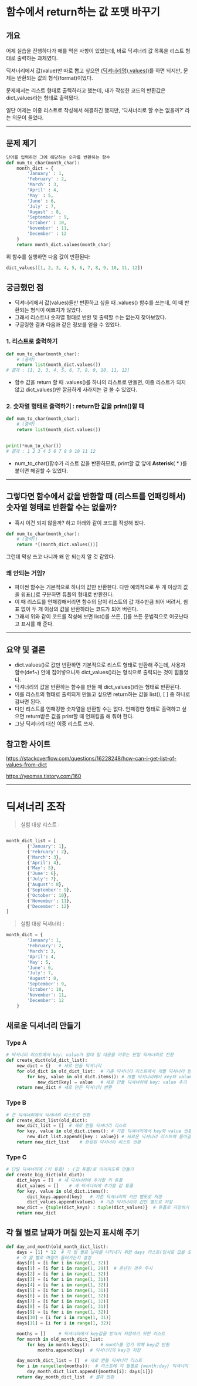 # 함수에서 return하는 값 포맷 바꾸기

## 개요

어제 실습을 진행하다가 애를 먹은 사항이 있었는데, 바로 딕셔너리 값 목록을 리스트 형태로 출력하는 과제였다.

딕셔너리에서 값(value)만 따로 뽑고 싶으면 <u>(딕셔너리명).values()</u>를 하면 되지만, 문제는 반환되는 값의 형식(format)이었다.

문제에서는 리스트 형태로 출력하라고 했는데, 내가 작성한 코드의 반환값은 dict_values라는 형태로 출력됐다.

일단 어제는 이중 리스트로 작성해서 해결하긴 했지만, '딕셔너리로 할 수는 없을까?' 라는 의문이 들었다.

---

## 문제 제기

```python
단어를 입력하면 그에 해당하는 숫자를 반환하는 함수
def num_to_char(month_char):
    month_dict = {
        'January' : 1,
        'February' : 2,
        'March' : 3,
        'April' : 4,
        'May' : 5,
        'June' : 6,
        'July' : 7,
        'August' : 8,
        'September' : 9, 
        'October' : 10, 
        'November' : 11, 
        'December' : 12
    }
    return month_dict.values(month_char)
```
위 함수를 실행하면 다음 값이 반환된다:
```python
dict_values([1, 2, 3, 4, 5, 6, 7, 8, 9, 10, 11, 12])
```

## 궁금했던 점

- 딕셔너리에서 값(values)들만 반환하고 싶을 때 .values() 함수를 쓰는데, 이 때 반환되는 형식이 예쁘지가 않았다.
- 그래서 리스트나 숫자열 형태로 반환 및 출력할 수는 없는지 찾아보았다.
- 구글링한 결과 다음과 같은 정보를 얻을 수 있었다.

### 1. 리스트로 출력하기
```python
def num_to_char(month_char):
    # (중략)
    return list(month_dict.values())
# 결과 : [1, 2, 3, 4, 5, 6, 7, 8, 9, 10, 11, 12]
```

- 함수 값을 return 할 때 .values()를 하나의 리스트로 만들면, 이중 리스트가 되지 않고 dict_values()만 깔끔하게 사라지는 걸 볼 수 있었다.

### 2. 숫자열 형태로 출력하기 : return한 값을 print()할 때

```python
def num_to_char(month_char):
    # (중략)
    return list(month_dict.values())
    

print(*num_to_char())
# 결과 : 1 2 3 4 5 6 7 8 9 10 11 12
```

- num_to_char()함수가 리스트 값을 반환하므로, print할 값 앞에 **Asterisk**( * )를 붙이면 해결할 수 있었다.

---

## 그렇다면 함수에서 값을 반환할 때 (리스트를 언패킹해서) 숫자열 형태로 반환할 수는 없을까?

- 혹시 이건 되지 않을까? 하고 아래와 같이 코드를 작성해 봤다.

```python
def num_to_char(month_char):
    # (중략))
    return *[(month_dict.values())]
```

그런데 막상 쓰고 나니까 왜 안 되는지 알 것 같았다.  

### 왜 안되는 거임?

- 파이썬 함수는 기본적으로 하나의 값만 반환한다. 다만 예외적으로 두 개 이상의 값을 쉼표(,)로 구분하면 튜플의 형태로 반환한다.
- 이 때 리스트를 언패킹해버리면 함수의 답이 리스트의 값 개수만큼 되어 버려서, 쉼표 없이 두 개 이상의 값을 반환하라는 코드가 되어 버린다.
- 그래서 위와 같이 코드를 작성해 보면 list()를 쓰든, []를 쓰든 문법적으로 어긋난다고 표시를 해 준다.

---

## 요약 및 결론

- dict.values()로 값만 반환하면 기본적으로 리스트 형태로 반환해 주는데, 사용자 함수(def~) 안에 집어넣으니까 dict_values()라는 형식으로 출력되는 것이 힘들었다.
- 딕셔너리의 값을 반환하는 함수를 만들 때 dict_values()라는 형태로 반환된다.
- 이를 리스트의 형태로 출력되게 만들고 싶으면 return하는 값을 list(), [ ] 중 하나로 감싸면 된다.
- 다만 리스트를 언패킹한 숫자열을 반환할 수는 없다. 언패킹한 형태로 출력하고 싶으면 return받은 값을 print할 때 언패킹을 해 줘야 한다.
- 그냥 딕셔너리 대신 이중 리스트 쓰자.

## 참고한 사이트

https://stackoverflow.com/questions/16228248/how-can-i-get-list-of-values-from-dict

https://yeomss.tistory.com/160

---

# 딕셔너리 조작

> 실험 대상 리스트 :

```python

month_dict_list = [
        {'January': 1},
        {'February': 2},
        {'March': 3},
        {'April': 4},
        {'May': 5},
        {'June': 6},
        {'July': 7},
        {'August': 8},
        {'September': 9},
        {'October': 10},
        {'November': 11},
        {'December': 12}
]
```

> 실험 대상 딕셔너리 :

```python
month_dict = {
        'January': 1,
        'February': 2,
        'March': 3,
        'April': 4,
        'May': 5,
        'June': 6,
        'July': 7,
        'August': 8,
        'September': 9,
        'October': 10,
        'November': 11,
        'December': 12
    }
```

## 새로운 딕셔너리 만들기

### Type A

```python
# 딕셔너리 리스트에서 key: value가 일대 일 대응을 이루는 단일 딕셔너리로 전환
def create_dict(old_dict_list):
    new_dict = {}   # 새로 만들 딕셔너리
    for old_dict in old_dict_list:  # 기존 딕셔너리 리스트에서 개별 딕셔너리 반환
        for key, value in old_dict.items(): # 개별 딕셔너리에서 key와 value를 추출
            new_dict[key] = value   # 새로 만들 딕셔너리에 key: value 추가
    return new_dict # 새로 만든 딕셔너리 반환
```

### Type B

```python
# 큰 딕셔너리에서 딕셔너리 리스트로 전환
def create_dict_list(old_dict):
    new_dict_list = []  # 새로 만들 딕셔너리 리스트
    for key, value in old_dict.items(): # 기존 딕셔너리에서 key와 value 반환
        new_dict_list.append({key : value}) # 새로운 딕셔너리 리스트에 들어갈 딕셔너리의 key와 value 설정
    return new_dict_list    # 완성된 딕셔너리 리스트 반환
```

### Type C

```python
# 단일 딕셔너리에 (키 튜플) : (값 튜플)로 이어지도록 만들기
def create_big_dict(old_dict):
    dict_keys = []  # 새 딕셔너리에 추가할 키 튜플
    dict_values = []    # 새 딕셔너리에 추가할 값 튜플
    for key, value in old_dict.items():
        dict_keys.append(key)   # 기존 딕셔너리의 키만 별도로 저장
        dict_values.append(values)  # 기존 딕셔너리의 값만 별도로 저장
    new_dict = {tuple(dict_keys) : tuple(dict_values)}  # 튜플로 저장하기 위해 각 리스트를 tuple() 처리
    return new_dict
```

## 각 월 별로 날짜가 며칠 있는지 표시해 주기

```python
def day_and_month(old_month_dict_list):
    days = [1] * 12  # 각 월 별로 날짜를 나타내기 위한 days 리스트(임시로 값을 모두 1로 설정)
    # 각 월 별로 며칠이 들어가는지 설정
    days[0] = [i for i in range(1, 32)]
    days[1] = [i for i in range(1, 29)]  # 윤년인 경우 무시
    days[2] = [i for i in range(1, 32)]
    days[3] = [i for i in range(1, 31)]
    days[4] = [i for i in range(1, 32)]
    days[5] = [i for i in range(1, 31)]
    days[6] = [i for i in range(1, 32)]
    days[7] = [i for i in range(1, 32)]
    days[8] = [i for i in range(1, 31)]
    days[9] = [i for i in range(1, 32)]
    days[10] = [i for i in range(1, 31)]
    days[11] = [i for i in range(1, 32)]

    months = []     # 딕셔너리에서 key값을 받아서 저장하기 위한 리스트
    for month in old_month_dict_list:
        for key in month.keys():    # month를 얻기 위해 key값 반환
            months.append(key)  # 딕셔너리의 key만 저장

    day_month_dict_list = []  # 새로 만들 딕셔너리 리스트
    for i in range(len(months)):  # 리스트에 각 월별로 {month:day} 딕셔너리 추가
        day_month_dict_list.append({months[i]: days[i]})
    return day_month_dict_list  # 결과 반환
```